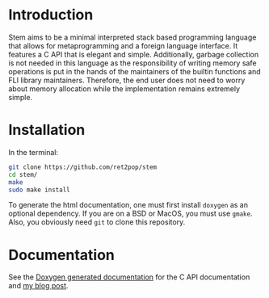 # Introduction
Stem aims to be a minimal interpreted stack based programming language
that allows for metaprogramming and a foreign language interface. It features
a C API that is elegant and simple. Additionally, garbage collection is
not needed in this language as the responsibility of writing memory safe
operations is put in the hands of the maintainers of the builtin functions
and FLI library maintainers. Therefore, the end user does not need to worry
about memory allocation while the implementation remains extremely simple.

# Installation
In the terminal:
``` sh
git clone https://github.com/ret2pop/stem
cd stem/
make
sudo make install
```
To generate the html documentation, one must first install `doxygen` as an optional dependency.
If you are on a BSD or MacOS, you must use `gmake`. Also, you obviously need `git` to clone this
repository.

# Documentation
See the [Doxygen generated documentation](https://stemdoc.nullring.xyz) for the C API documentation and
[my blog post](https://ret2pop.nullring.xyz/blog/stem.html).
